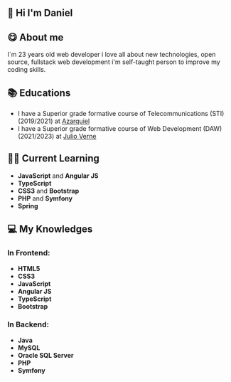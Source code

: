 ## 👋 Hi I'm Daniel

## 😋 About me
I´m 23 years old web developer i love all about new technologies, open source, fullstack web development i'm self-taught person to improve my coding skills.

## 📚 Educations
- I have a Superior grade formative course of Telecommunications (STI) (2019/2021) at [Azarquiel](http://www.ies-azarquiel.es/)
- I have a Superior grade formative course of Web Development (DAW) (2021/2023) at [Julio Verne](http://ies-julioverne.centros.castillalamancha.es/)

## 👨‍💻 Current Learning
  - **JavaScript** and **Angular JS**
  - **TypeScript**
  - **CSS3** and **Bootstrap**
  - **PHP** and **Symfony**
  - **Spring**
   
## 💻 My Knowledges
  <h3>In Frontend: </h3>
  <ul>
    <li><b>HTML5</b></li>
    <li><b>CSS3</b></li>
    <li><b>JavaScript</b></li>
    <li><b>Angular JS</b></li>
    <li><b>TypeScript</b></li>
    <li><b>Bootstrap</b></li>
  </ul>
      
   <h3> In Backend: </h3>
   <ul>
    <li><b>Java</b></li>
    <li><b>MySQL</b></li>
    <li><b>Oracle SQL Server</b></li>
    <li><b>PHP</b></li>
    <li><b>Symfony</b></li>
  </ul>
